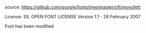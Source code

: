 source:
https://github.com/google/fonts/tree/master/ofl/monofett

License: SIL OPEN FONT LICENSE Version 1.1 - 26 February 2007

Font has been modified